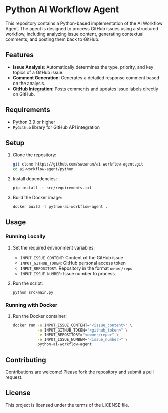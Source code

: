 # Python AI Workflow Agent

This repository contains a Python-based implementation of the AI Workflow Agent. The agent is designed to process GitHub issues using a structured workflow, including analyzing issue content, generating contextual comments, and posting them back to GitHub.

## Features

- **Issue Analysis**: Automatically determines the type, priority, and key topics of a GitHub issue.
- **Comment Generation**: Generates a detailed response comment based on the analysis.
- **GitHub Integration**: Posts comments and updates issue labels directly on GitHub.

## Requirements

- Python 3.9 or higher
- `PyGithub` library for GitHub API integration

## Setup

1. Clone the repository:
   ```bash
   git clone https://github.com/sweanan/ai-workflow-agent.git
   cd ai-workflow-agent/python
   ```

2. Install dependencies:
   ```bash
   pip install -r src/requirements.txt
   ```

3. Build the Docker image:
   ```bash
   docker build -t python-ai-workflow-agent .
   ```

## Usage

### Running Locally

1. Set the required environment variables:
   - `INPUT_ISSUE_CONTENT`: Content of the GitHub issue
   - `INPUT_GITHUB_TOKEN`: GitHub personal access token
   - `INPUT_REPOSITORY`: Repository in the format `owner/repo`
   - `INPUT_ISSUE_NUMBER`: Issue number to process

2. Run the script:
   ```bash
   python src/main.py
   ```

### Running with Docker

1. Run the Docker container:
   ```bash
   docker run -e INPUT_ISSUE_CONTENT="<issue_content>" \
              -e INPUT_GITHUB_TOKEN="<github_token>" \
              -e INPUT_REPOSITORY="<owner/repo>" \
              -e INPUT_ISSUE_NUMBER="<issue_number>" \
              python-ai-workflow-agent
   ```

## Contributing

Contributions are welcome! Please fork the repository and submit a pull request.

## License

This project is licensed under the terms of the LICENSE file.
